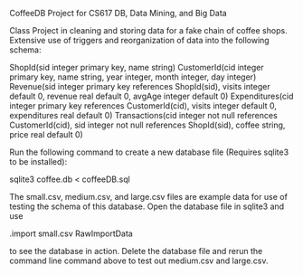 CoffeeDB Project for CS617 DB, Data Mining, and Big Data

Class Project in cleaning and storing data for a fake chain of coffee shops. Extensive use of triggers and reorganization of data into the following schema:

ShopId(sid integer primary key, name string)
CustomerId(cid integer primary key, name string, year integer, month integer, day integer)
Revenue(sid integer primary key references ShopId(sid), visits integer default 0, revenue real default 0, avgAge integer default 0)
Expenditures(cid integer primary key references CustomerId(cid), visits integer default 0, expenditures real default 0)
Transactions(cid integer not null references CustomerId(cid), sid integer not null references ShopId(sid), coffee string, price real default 0)

Run the following command to create a new database file (Requires sqlite3 to be installed):

  sqlite3 coffee.db < coffeeDB.sql

The small.csv, medium.csv, and large.csv files are example data for use of testing the schema of this database. Open the database file in sqlite3 and use

  .import small.csv RawImportData

to see the database in action. Delete the database file and rerun the command line command above to test out medium.csv and large.csv.
